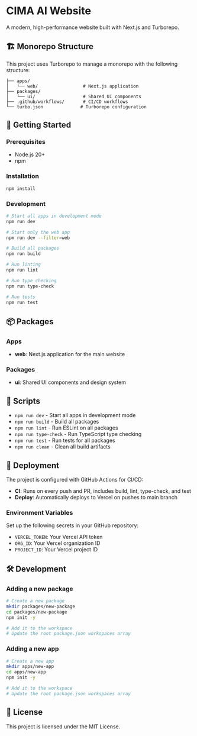 # CIMA AI Website

A modern, high-performance website built with Next.js and Turborepo.

## 🏗️ Monorepo Structure

This project uses Turborepo to manage a monorepo with the following structure:

```
├── apps/
│   └── web/                 # Next.js application
├── packages/
│   └── ui/                  # Shared UI components
├── .github/workflows/       # CI/CD workflows
└── turbo.json              # Turborepo configuration
```

## 🚀 Getting Started

### Prerequisites

- Node.js 20+
- npm

### Installation

```bash
npm install
```

### Development

```bash
# Start all apps in development mode
npm run dev

# Start only the web app
npm run dev --filter=web

# Build all packages
npm run build

# Run linting
npm run lint

# Run type checking
npm run type-check

# Run tests
npm run test
```

## 📦 Packages

### Apps

- **web**: Next.js application for the main website

### Packages

- **ui**: Shared UI components and design system

## 🔧 Scripts

- `npm run dev` - Start all apps in development mode
- `npm run build` - Build all packages
- `npm run lint` - Run ESLint on all packages
- `npm run type-check` - Run TypeScript type checking
- `npm run test` - Run tests for all packages
- `npm run clean` - Clean all build artifacts

## 🚀 Deployment

The project is configured with GitHub Actions for CI/CD:

- **CI**: Runs on every push and PR, includes build, lint, type-check, and test
- **Deploy**: Automatically deploys to Vercel on pushes to main branch

### Environment Variables

Set up the following secrets in your GitHub repository:

- `VERCEL_TOKEN`: Your Vercel API token
- `ORG_ID`: Your Vercel organization ID
- `PROJECT_ID`: Your Vercel project ID

## 🛠️ Development

### Adding a new package

```bash
# Create a new package
mkdir packages/new-package
cd packages/new-package
npm init -y

# Add it to the workspace
# Update the root package.json workspaces array
```

### Adding a new app

```bash
# Create a new app
mkdir apps/new-app
cd apps/new-app
npm init -y

# Add it to the workspace
# Update the root package.json workspaces array
```

## 📝 License

This project is licensed under the MIT License.